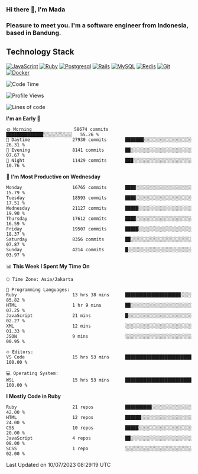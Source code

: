 ### Hi there 👋, I'm Mada
### Pleasure to meet you. I'm a software engineer from Indonesia, based in Bandung.

## Technology Stack

[![JavaScript](https://img.shields.io/badge/-JavaScript-%23F7DF1C?style=flat-square&logo=javascript&logoColor=000000&labelColor=%23F7DF1C&color=%23FFCE5A)](https://www.javascript.com/)
[![Ruby](https://img.shields.io/badge/Ruby-CC342D?style=flat-square&logo=ruby&logoColor=white)](https://www.ruby-lang.org/en/)
[![Postgresql](https://img.shields.io/badge/PostgreSQL-316192?style=flat-square&logo=postgresql&logoColor=ffffff)](https://www.postgresql.org/)
[![Rails](https://img.shields.io/badge/Ruby_on_Rails-CC0000?style=flat-square&logo=ruby-on-rails&logoColor=white)](https://rubyonrails.org/)
[![MySQL](https://img.shields.io/badge/-MySQL-4479A1?style=flat-square&logo=MySQL&logoColor=ffffff)](https://www.mysql.com/)
[![Redis](https://img.shields.io/badge/-Redis-DC382D?style=flat-square&logo=Redis&logoColor=ffffff)](https://redis.io/)
[![Git](https://img.shields.io/badge/-Git-%23F05032?style=flat-square&logo=git&logoColor=%23ffffff)](https://git-scm.com/)
[![Docker](https://img.shields.io/badge/-Docker-2496ED?style=flat-square&logo=docker&logoColor=ffffff)](https://www.docker.com/)
<!--
**madaarya/madaarya** is a ✨ _special_ ✨ repository because its `README.md` (this file) appears on your GitHub profile.

Here are some ideas to get you started:

- 🔭 I’m currently working on ...
- 🌱 I’m currently learning ...
- 👯 I’m looking to collaborate on ...
- 🤔 I’m looking for help with ...
- 💬 Ask me about ...
- 📫 How to reach me: ...
- 😄 Pronouns: ...
- ⚡ Fun fact: ...
-->
<!--START_SECTION:waka-->
![Code Time](http://img.shields.io/badge/Code%20Time-5%2C514%20hrs%2016%20mins-blue)

![Profile Views](http://img.shields.io/badge/Profile%20Views-5-blue)

![Lines of code](https://img.shields.io/badge/From%20Hello%20World%20I%27ve%20Written-40.0%20million%20lines%20of%20code-blue)

**I'm an Early 🐤** 

```text
🌞 Morning                58674 commits       ██████████████░░░░░░░░░░░   55.26 % 
🌆 Daytime                27930 commits       ███████░░░░░░░░░░░░░░░░░░   26.31 % 
🌃 Evening                8141 commits        ██░░░░░░░░░░░░░░░░░░░░░░░   07.67 % 
🌙 Night                  11429 commits       ███░░░░░░░░░░░░░░░░░░░░░░   10.76 % 
```
📅 **I'm Most Productive on Wednesday** 

```text
Monday                   16765 commits       ████░░░░░░░░░░░░░░░░░░░░░   15.79 % 
Tuesday                  18593 commits       ████░░░░░░░░░░░░░░░░░░░░░   17.51 % 
Wednesday                21127 commits       █████░░░░░░░░░░░░░░░░░░░░   19.90 % 
Thursday                 17612 commits       ████░░░░░░░░░░░░░░░░░░░░░   16.59 % 
Friday                   19507 commits       █████░░░░░░░░░░░░░░░░░░░░   18.37 % 
Saturday                 8356 commits        ██░░░░░░░░░░░░░░░░░░░░░░░   07.87 % 
Sunday                   4214 commits        █░░░░░░░░░░░░░░░░░░░░░░░░   03.97 % 
```


📊 **This Week I Spent My Time On** 

```text
🕑︎ Time Zone: Asia/Jakarta

💬 Programming Languages: 
Ruby                     13 hrs 38 mins      █████████████████████░░░░   85.82 % 
HTML                     1 hr 9 mins         ██░░░░░░░░░░░░░░░░░░░░░░░   07.25 % 
JavaScript               21 mins             █░░░░░░░░░░░░░░░░░░░░░░░░   02.27 % 
XML                      12 mins             ░░░░░░░░░░░░░░░░░░░░░░░░░   01.33 % 
JSON                     9 mins              ░░░░░░░░░░░░░░░░░░░░░░░░░   00.95 % 

🔥 Editors: 
VS Code                  15 hrs 53 mins      █████████████████████████   100.00 % 

💻 Operating System: 
WSL                      15 hrs 53 mins      █████████████████████████   100.00 % 
```

**I Mostly Code in Ruby** 

```text
Ruby                     21 repos            ██████████░░░░░░░░░░░░░░░   42.00 % 
HTML                     12 repos            ██████░░░░░░░░░░░░░░░░░░░   24.00 % 
CSS                      10 repos            █████░░░░░░░░░░░░░░░░░░░░   20.00 % 
JavaScript               4 repos             ██░░░░░░░░░░░░░░░░░░░░░░░   08.00 % 
SCSS                     1 repo              ░░░░░░░░░░░░░░░░░░░░░░░░░   02.00 % 
```




 Last Updated on 10/07/2023 08:29:19 UTC
<!--END_SECTION:waka-->
